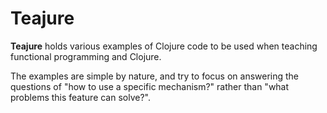 # Teajure #

**Teajure** holds various examples of Clojure code to be used when teaching functional programming and Clojure.

The examples are simple by nature, and try to focus on answering the questions of "how to use a specific mechanism?" rather than "what problems this feature can solve?".

